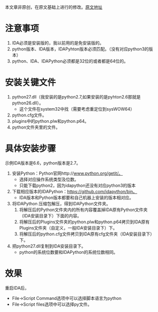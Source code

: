 ﻿---
layout: post
date: 2018-04-07 15:27:07 +0800
categories: 教程 环境搭建
---

本文章非原创，在原文基础上进行的修改。[原文地址](http://www.cnblogs.com/blacksunny/p/7215247.html)

# 注意事项
1. IDA必须是安装版的，我以前用的是免安装版的。
2. python版本、IDA版本，IDAPyhton版本必须匹配。（没有对应python3的版本）
3. python、IDA、IDAPython必须都是32位的或者都是64位的。

# 安装关键文件
1. python27.dll（我安装的是python2.7,如果安装的是pyhton2.6那就是python26.dll）。
	* 这个文件在system32中找（需要考虑重定位到sysWOW64）
2. python.cfg文件。
3. plugins中的python.plw和python.p64。
4. python文件夹里的文件。

# 具体安装步骤
示例IDA版本是6.6，python版本是2.7。
1. 安装Python：Python官网http://www.python.org/getit/。
	* 选择对应操作系统类型及位数。
	* 只能下载python2，因为idapython还没有对应python3的版本
2. 下载相应版本的IDAPython：https://github.com/idapython/bin。
	* IDA版本和Python版本都要和自己机器上安装的版本相对应。
3. 将IDAPython 压缩包解压，得到IDAPython文件夹。
	1. 将解压后的Python文件夹内的所有内容覆盖掉IDA原有Python文件夹（IDA安装目录下）下面的内容。
	2. 将解压后的Plugins文件夹的python.plw和python.p64拷贝到IDA原有Plugins文件夹（自定义，一般IDA安装目录下）下。
	3. 将解压后的python.cfg文件拷贝到IDA原有cfg文件夹（IDA安装目录下）下。
4. 把python27.dll复制到IDA安装目录下。
	* python的系统位数要和IDAPython的系统位数相同。

# 效果
重启IDA后，
* File->Script Command选项中可以选择脚本语言为python
* File->Script files选项中可以选择py文件。
 